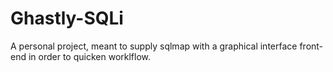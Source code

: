 # Ghastly-SQLi
A personal project, meant to supply sqlmap with a graphical interface front-end in order to quicken worklflow.
